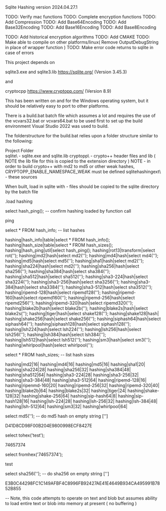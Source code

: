 Sqlite Hashing version 2024.04.27.1

TODO: Verify mac functions
TODO: Complete encryption functions
TODO: Add Compression
TODO: Add Base64Encoding
TODO: Add Base32Encoding
TODO: Add Base16Encoding
TODO: Add Base8Encoding

TODO: Add historical encryption algorithms
TODO: Add CMAKE
TODO: Make able to compile on other platforms/linux( Remove OutputDebugString in place of wrapper function )
TODO: Make error code returns to sqlite in case of errors

This project depends on 

sqlite3.exe and  sqlite3.lib https://sqlite.org/ (Version 3.45.3)

and 

cryptocpp https://www.cryptopp.com/ (Version 8.9)

This has been written on and for the Windows operating system, but it should be relatively easy to port to other platforms.

There is a build.bat batch file which assumes a lot and requires the use of the vcvars32.bat or vcvars64.bat to be used first to set up the build environment
Visual Studio 2022 was used to build.

The folderstructure for the  build.bat relies upon a folder structure similar to the following:

Project Folder\
  sqlite\ - sqlite.exe and sqlite.lib
  cryptopp\ - crypto++ header files and lib ( NOTE the lib file for this is copied to the extension directory )
    NOTE - in order to build crypto++ with md2 to md5 or other weak hashes, CRYPTOPP_ENABLE_NAMESPACE_WEAK must be defined
  sqlitehashingext\ - these sources 
  

When built, load in sqlite with - files should be copied to the sqlite directory by the batch file

.load hashing

select hash_ping(); -- confirm hashing loaded by function call

ping

select * FROM hash_info; -- list hashes

hashing|hash_info|table|select * FROM hash_info();
hashing|hash_size|table|select * FROM hash_sizes();
hashing|hash_ping|util|select hash_ping();
hashing|rot13|transform|select rot('');
hashing|md2|hash|select md2('');
hashing|md4|hash|select md4('');
hashing|md5|hash|select md5('');
hashing|sha1|hash|select md2('');
hashing|sha224|hash|select md2('');
hashing|sha256|hash|select sha256('');
hashing|sha384|hash|select sha384('');
hashing|sha512|hash|select sha512('');
hashing|sha3-224|hash|select sha3224('');
hashing|sha3-256|hash|select sha3256('');
hashing|sha3-384|hash|select sha3384('');
hashing|sha3-512|hash|select sha3512('');
hashing|ripemd-128|hash|select ripemd128('');
hashing|ripemd-160|hash|select ripemd160('');
hashing|ripemd-256|hash|select ripemd256('');
hashing|ripemd-320|hash|select ripemd320('');
hashing|blake2b|hash|select blake2b('');
hashing|blake2s|hash|select blake2s('');
hashing|tiger|hash|select shake128('');
hashing|shake128|hash|
hashing|shake256|hash|select shake256('');
hashing|siphash64|hash|select siphash64('');
hashing|siphash128|hash|select siphash128('');
hashing|lsh224|hash|select lsh224('');
hashing|lsh256|hash|select lsh256('');
hashing|lsh384|hash|select lsh384('');
hashing|lsh512|hash|select lsh512('');
hashing|sm3|hash|select sm3('');
hashing|whirlpool|hash|select whirlpool('');

select * FROM hash_sizes; -- list hash sizes

hashing|md2|16|
hashing|md4|16|
hashing|md5|16|
hashing|sha1|20|
hashing|sha224|28|
hashing|sha256|32|
hashing|sha384|48|
hashing|sha512|64|
hashing|sha3-224|28|
hashing|sha3-256|32|
hashing|sha3-384|48|
hashing|sha3-512|64|
hashing|ripemd-128|16|
hashing|ripenmd-160|20|
hashing|ripemd-256|32|
hashing|ripemd-320|40|
hashing|blake2b|64|
hashing|blake2s|32|
hashing|tiger|24|
hashing|shake-128|32|
hashing|shake-256|64|
hashing|sip-hash64|8|
hashing|sip-hash128|16|
hashing|lsh-224|28|
hashing|lsh-256|32|
hashing|lsh-384|48|
hashing|lsh-512|64|
hashing|sm3|32|
hashing|whirlpool|64|

select md5(''); -- do md5 hash on empty string ['']

D41D8CD98F00B204E9800998ECF8427E

select tohex('test');

74657374

select fromhex('74657374');

test

select sha256(''); -- do sha256 on empty string ['']

E3B0C44298FC1C149AFBF4C8996FB92427AE41E4649B934CA495991B7852B855

-- Note, this code attempts to operate on text and blob but assumes ability to load entire text or blob into memory at present ( no buffering )
